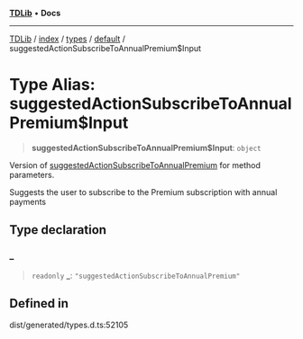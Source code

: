 [**TDLib**](../../../../../../README.md) • **Docs**

***

[TDLib](../../../../../../modules.md) / [index](../../../../../README.md) / [types](../../../README.md) / [default](../README.md) / suggestedActionSubscribeToAnnualPremium$Input

# Type Alias: suggestedActionSubscribeToAnnualPremium$Input

> **suggestedActionSubscribeToAnnualPremium$Input**: `object`

Version of [suggestedActionSubscribeToAnnualPremium](suggestedActionSubscribeToAnnualPremium.md) for method parameters.

Suggests the user to subscribe to the Premium subscription with annual payments

## Type declaration

### \_

> `readonly` **\_**: `"suggestedActionSubscribeToAnnualPremium"`

## Defined in

dist/generated/types.d.ts:52105
